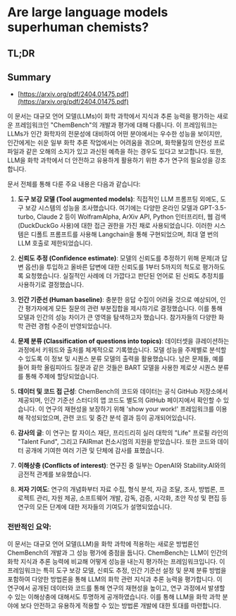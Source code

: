 # Are large language models superhuman chemists?
## TL;DR
## Summary
- [https://arxiv.org/pdf/2404.01475.pdf](https://arxiv.org/pdf/2404.01475.pdf)

이 문서는 대규모 언어 모델(LLMs)이 화학 과학에서 지식과 추론 능력을 평가하는 새로운 프레임워크인 "ChemBench"의 개발과 평가에 대해 다룹니다. 이 프레임워크는 LLMs가 인간 화학자의 전문성에 대비하여 어떤 분야에서는 우수한 성능을 보이지만, 인간에게는 쉬운 일부 화학 추론 작업에서는 어려움을 겪으며, 화학물질의 안전성 프로파일과 같은 오해의 소지가 있고 과신된 예측을 하는 경우도 있다고 보고합니다. 또한, LLM을 화학 과학에서 더 안전하고 유용하게 활용하기 위한 추가 연구의 필요성을 강조합니다.

문서 전체를 통해 다룬 주요 내용은 다음과 같습니다:

1. **도구 보강 모델 (Tool augmented models)**: 직접적인 LLM 프롬프팅 외에도, 도구 보강 시스템의 성능을 조사했습니다. 여기에는 다양한 온라인 모델과 GPT-3.5-turbo, Claude 2 등이 WolframAlpha, ArXiv API, Python 인터프리터, 웹 검색 (DuckDuckGo 사용)에 대한 접근 권한을 가진 채로 사용되었습니다. 이러한 시스템은 디폴트 프롬프트를 사용해 Langchain을 통해 구현되었으며, 최대 열 번의 LLM 호출로 제한되었습니다.

2. **신뢰도 추정 (Confidence estimate)**: 모델의 신뢰도를 추정하기 위해 문제(과 답변 옵션)을 투입하고 올바른 답변에 대한 신뢰도를 1부터 5까지의 척도로 평가하도록 요청했습니다. 실질적인 사례에 더 가깝다고 판단된 언어로 된 신뢰도 추정치를 사용하기로 결정했습니다.

3. **인간 기준선 (Human baseline)**: 충분한 응답 수집이 어려울 것으로 예상되어, 인간 평가자에게 모든 질문의 관련 부분집합을 제시하기로 결정했습니다. 이를 통해 모델과 인간의 성능 차이가 큰 영역을 탐색하고자 했습니다. 참가자들의 다양한 화학 관련 경험 수준이 반영되었습니다.

4. **문제 분류 (Classification of questions into topics)**: 데이터셋을 큐레이션하는 과정에서 키워드와 출처를 체계적으로 기록했습니다. 모델 성능을 주제별로 분석할 수 있도록 이 정보 및 시퀀스 분류 모델의 출력을 활용했습니다. 남은 문제들, 예를 들어 화학 올림피아드 질문과 같은 것들은 BART 모델을 사용한 제로샷 시퀀스 분류를 통해 주제에 할당되었습니다.

5. **데이터 및 코드 접 근성**: ChemBench의 코드와 데이터는 공식 GitHub 저장소에서 제공되며, 인간 기준선 스터디의 앱 코드도 별도의 GitHub 페이지에서 확인할 수 있습니다. 이 연구의 재현성을 보장하기 위해 'show your work!' 프레임워크를 이용해 작성되었으며, 관련 코드 및 중간 분석 결과 등이 공개되어있습니다.

6. **감사의 글**: 이 연구는 칼 자이스 재단, 프리드리히 실러 대학의 "Life" 프로필 라인의 "Talent Fund", 그리고 FAIRmat 컨소시엄의 지원을 받았습니다. 또한 코드와 데이터 공개에 기여한 여러 기관 및 단체에 감사를 표했습니다.

7. **이해상충 (Conflicts of interest)**: 연구진 중 일부는 OpenAI와 Stability.AI와의 금전적 관계를 보유했습니다.

8. **저자 기여도**: 연구의 개념화부터 자료 수집, 형식 분석, 자금 조달, 조사, 방법론, 프로젝트 관리, 자원 제공, 소프트웨어 개발, 감독, 검증, 시각화, 초안 작성 및 편집 등 연구의 모든 단계에 대한 저자들의 기여도가 설명되었습니다.

### 전반적인 요약:

이 문서는 대규모 언어 모델(LLM)을 화학 과학에 적용하는 새로운 방법론인 ChemBench의 개발과 그 성능 평가에 중점을 둡니다. ChemBench는 LLM이 인간의 화학 지식과 추론 능력에 비교해 어떻게 성능을 내는지 평가하는 프레임워크입니다. 이 프레임워크는 특히 도구 보강 모델, 신뢰도 추정, 인간 기준선 설정 및 문제 분류 방법을 포함하여 다양한 방법론을 통해 LLM의 화학 관련 지식과 추론 능력을 평가합니다. 이 연구에서 공개된 데이터와 코드를 통해 연구의 재현성을 높이고, 연구 과정에서 발생할 수 있는 이해상충에 대해서도 투명하게 공개하였습니다. 이를 통해 LLM을 화학 과학 분야에 보다 안전하고 유용하게 적용할 수 있는 방법론 개발에 대한 토대를 마련합니다.